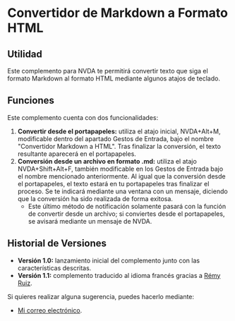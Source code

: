 # Convertidor de Markdown a Formato HTML

## Utilidad
Este complemento para NVDA te permitirá convertir texto que siga el formato Markdown al formato HTML mediante algunos atajos de teclado.

## Funciones
Este complemento cuenta con dos funcionalidades:

1. **Convertir desde el portapapeles:** utiliza el atajo inicial, NVDA+Alt+M, modificable dentro del apartado Gestos de Entrada, bajo el nombre "Convertidor Markdown a HTML". Tras finalizar la conversión, el texto resultante aparecerá en el portapapeles.
2. **Conversión desde un archivo en formato .md:** utiliza el atajo NVDA+Shift+Alt+F, también modificable en los Gestos de Entrada bajo el nombre mencionado anteriormente. Al igual que la conversión desde el portapapeles, el texto estará en tu portapapeles tras finalizar el proceso. Se te indicará mediante una ventana con un mensaje, diciendo que la conversión ha sido realizada de forma exitosa.
   - Este último método de notificación solamente pasará con la función de convertir desde un archivo; si conviertes desde el portapapeles, se avisará mediante un mensaje de NVDA.

## Historial de Versiones
- **Versión 1.0:** lanzamiento inicial del complemento junto con las características descritas.
- **Versión 1.1:** complemento traducido al idioma francés gracias a [Rémy Ruiz](mailto:remyruiz@gmail.com).

Si quieres realizar alguna sugerencia, puedes hacerlo mediante:
- [Mi correo electrónico](mailto:marcomolinaleija@hotmail.com).
